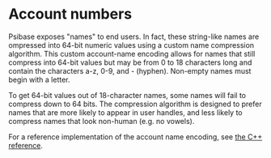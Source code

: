 # Account numbers

Psibase exposes "names" to end users. In fact, these string-like names are ompressed into 64-bit numeric values using a custom name compression algorithm. 
This custom account-name encoding allows for names that still compress into 64-bit values but may be from 0 to 18 characters long and contain the characters a-z, 0-9, and - (hyphen). Non-empty names must begin with a letter.

To get 64-bit values out of 18-character names, some names will fail to compress down to 64 bits. The compression algorithm is designed to prefer names that are more likely to appear in user handles, and less likely to compress names that look non-human (e.g. no vowels).

For a reference implementation of the account name encoding, see [the C++ reference](../services/cpp-service/reference/magic-numbers.md#psibaseaccountnumber).